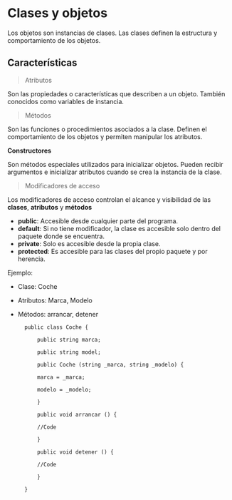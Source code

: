 # Clases y objetos

Los objetos son instancias de clases. Las clases definen la estructura y comportamiento de los objetos.

## Características

> Atributos

Son las propiedades o características que describen a un objeto. También conocidos como variables de instancia.

> Métodos

Son las funciones o procedimientos asociados a la clase. Definen el comportamiento de los objetos y permiten manipular los atributos.

**Constructores**

Son métodos especiales utilizados para inicializar objetos. Pueden recibir argumentos e inicializar atributos cuando se crea la instancia de la clase.

> Modificadores de acceso

Los modificadores de acceso controlan el alcance y visibilidad de las **clases**, **atributos** y **métodos**

- **public**: Accesible desde cualquier parte del programa.
- **default**: Si no tiene modificador, la clase es accesible solo dentro del paquete donde se encuentra.
- **private**: Solo es accesible desde la propia clase.
- **protected**: Es accesible para las clases del propio paquete y por herencia.

Ejemplo:

- Clase: Coche
- Atributos: Marca, Modelo
- Métodos: arrancar, detener

        public class Coche {

            public string marca;

            public string model;

            public Coche (string _marca, string _modelo) {

            marca = _marca;

            modelo = _modelo;

            }

            public void arrancar () {

            //Code

            }

            public void detener () {

            //Code

            }

        }

